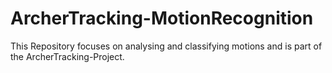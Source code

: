 # ArcherTracking-MotionRecognition
 This Repository focuses on analysing and classifying motions and is part of the ArcherTracking-Project.
